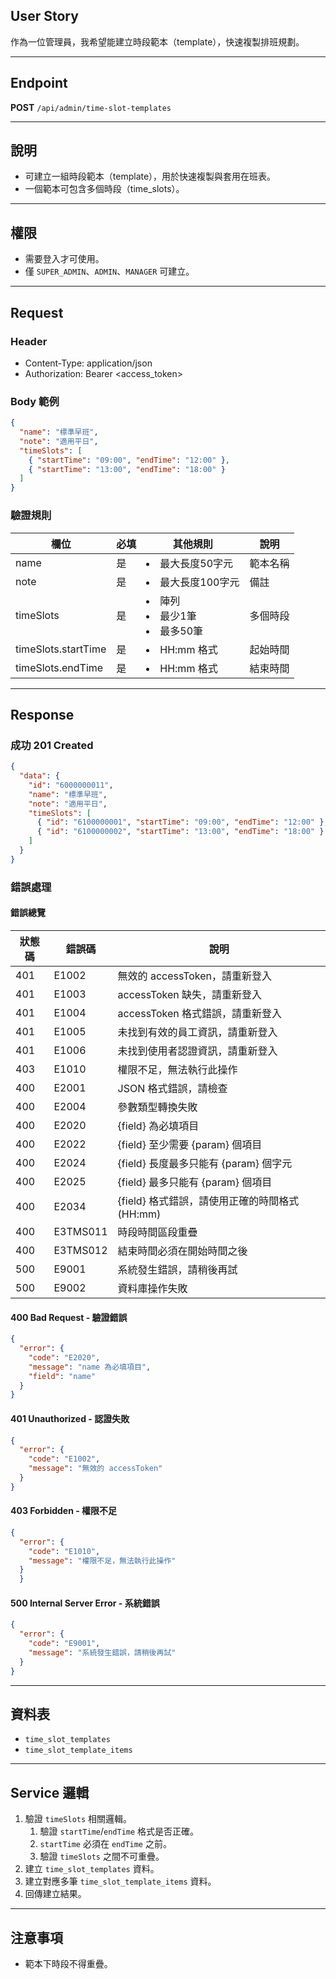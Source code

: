 ## User Story

作為一位管理員，我希望能建立時段範本（template），快速複製排班規劃。

---

## Endpoint

**POST** `/api/admin/time-slot-templates`

---

## 說明

- 可建立一組時段範本（template），用於快速複製與套用在班表。
- 一個範本可包含多個時段（time_slots）。

---

## 權限

- 需要登入才可使用。
- 僅 `SUPER_ADMIN`、`ADMIN`、`MANAGER` 可建立。

---

## Request

### Header

- Content-Type: application/json
- Authorization: Bearer <access_token>

### Body 範例

```json
{
  "name": "標準早班",
  "note": "適用平日",
  "timeSlots": [
    { "startTime": "09:00", "endTime": "12:00" },
    { "startTime": "13:00", "endTime": "18:00" }
  ]
}
```

### 驗證規則

| 欄位                | 必填 | 其他規則                        | 說明     |
| ------------------- | ---- | ------------------------------- | -------- |
| name                | 是   | <li>最大長度50字元              | 範本名稱 |
| note                | 是   | <li>最大長度100字元             | 備註     |
| timeSlots           | 是   | <li>陣列<li>最少1筆<li>最多50筆 | 多個時段 |
| timeSlots.startTime | 是   | <li>HH:mm 格式                  | 起始時間 |
| timeSlots.endTime   | 是   | <li>HH:mm 格式                  | 結束時間 |

---

## Response

### 成功 201 Created

```json
{
  "data": {
    "id": "6000000011",
    "name": "標準早班",
    "note": "適用平日",
    "timeSlots": [
      { "id": "6100000001", "startTime": "09:00", "endTime": "12:00" },
      { "id": "6100000002", "startTime": "13:00", "endTime": "18:00" }
    ]
  }
}
```

### 錯誤處理

#### 錯誤總覽

| 狀態碼 | 錯誤碼   | 說明                                           |
| ------ | -------- | ---------------------------------------------- |
| 401    | E1002    | 無效的 accessToken，請重新登入                 |
| 401    | E1003    | accessToken 缺失，請重新登入                   |
| 401    | E1004    | accessToken 格式錯誤，請重新登入               |
| 401    | E1005    | 未找到有效的員工資訊，請重新登入               |
| 401    | E1006    | 未找到使用者認證資訊，請重新登入               |
| 403    | E1010    | 權限不足，無法執行此操作                       |
| 400    | E2001    | JSON 格式錯誤，請檢查                          |
| 400    | E2004    | 參數類型轉換失敗                               |
| 400    | E2020    | {field} 為必填項目                             |
| 400    | E2022    | {field} 至少需要 {param} 個項目                |
| 400    | E2024    | {field} 長度最多只能有 {param} 個字元          |
| 400    | E2025    | {field} 最多只能有 {param} 個項目              |
| 400    | E2034    | {field} 格式錯誤，請使用正確的時間格式 (HH:mm) |
| 400    | E3TMS011 | 時段時間區段重疊                               |
| 400    | E3TMS012 | 結束時間必須在開始時間之後                     |
| 500    | E9001    | 系統發生錯誤，請稍後再試                       |
| 500    | E9002    | 資料庫操作失敗                                 |

#### 400 Bad Request - 驗證錯誤

```json
{
  "error": {
    "code": "E2020",
    "message": "name 為必填項目",
    "field": "name"
  }
}
```

#### 401 Unauthorized - 認證失敗

```json
{
  "error": {
    "code": "E1002",
    "message": "無效的 accessToken"
  }
}
```

#### 403 Forbidden - 權限不足

```json
{
  "error": {
    "code": "E1010",
    "message": "權限不足，無法執行此操作"
  }
  }
```

#### 500 Internal Server Error - 系統錯誤

```json
{
  "error": {
    "code": "E9001",
    "message": "系統發生錯誤，請稍後再試"
  }
}
```

---

## 資料表

- `time_slot_templates`
- `time_slot_template_items`

---

## Service 邏輯

1. 驗證 `timeSlots` 相關邏輯。
   1. 驗證 `startTime`/`endTime` 格式是否正確。
   2. `startTime` 必須在 `endTime` 之前。
   3. 驗證 `timeSlots` 之間不可重疊。
2. 建立 `time_slot_templates` 資料。
3. 建立對應多筆 `time_slot_template_items` 資料。
4. 回傳建立結果。

---

## 注意事項

- 範本下時段不得重疊。

